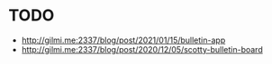 # TODO

- http://gilmi.me:2337/blog/post/2021/01/15/bulletin-app
- http://gilmi.me:2337/blog/post/2020/12/05/scotty-bulletin-board